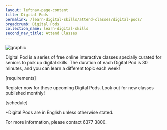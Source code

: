 ```yaml
---
layout: leftnav-page-content
title: Digital Pods
permalink: /learn-digital-skills/attend-classes/digital-pods/
breadcrumb: Digital Pods
collection_name: learn-digital-skills
second_nav_title: Attend Classes
---
```


![graphic](/images/learn-digital-skills/digital-pods.jpg)

Digital Pod is a series of free online interactive classes specially curated for seniors to pick up digital skills. The duration of each Digital Pod is 30 minutes, and you can learn a different topic each week! 

[requirements]

Register now for these upcoming Digital Pods. Look out for new classes published monthly!

[schedule]

*Digital Pods are in English unless otherwise stated.

For more information, please contact 6377 3800.
